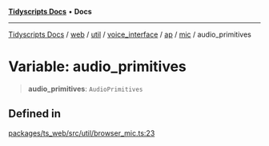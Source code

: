 [**Tidyscripts Docs**](../../../../../../../../../../../README.md) • **Docs**

***

[Tidyscripts Docs](../../../../../../../../../../../globals.md) / [web](../../../../../../../../../README.md) / [util](../../../../../../../README.md) / [voice\_interface](../../../../../README.md) / [ap](../../../README.md) / [mic](../README.md) / audio\_primitives

# Variable: audio\_primitives

> **audio\_primitives**: `AudioPrimitives`

## Defined in

[packages/ts\_web/src/util/browser\_mic.ts:23](https://github.com/sheunaluko/tidyscripts/blob/master/packages/ts_web/src/util/browser_mic.ts#L23)
